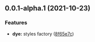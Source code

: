 ## 0.0.1-alpha.1 (2021-10-23)


### Features

* **dye:** styles factory ([8f65e7c](https://github.com/prostojs/dye/commit/8f65e7caedd84b363087d3a2736f52b3700ea1c5))



